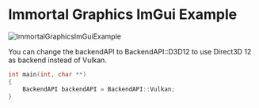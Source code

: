 # Immortal Graphics ImGui Example
![ImmortalGraphicsImGuiExample](https://github.com/QSXW/Immortal/assets/47172719/2487c5db-ac31-4b6c-85a8-2e09cebf4568)

You can change the backendAPI to BackendAPI::D3D12 to use Direct3D 12 as backend instead of Vulkan.
```C++
int main(int, char **)
{
    BackendAPI backendAPI = BackendAPI::Vulkan;
}
```
